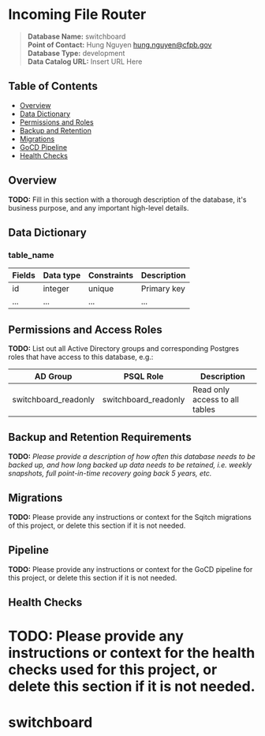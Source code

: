 # Incoming File Router

> **Database Name:** switchboard  
> **Point of Contact:** Hung Nguyen [hung.nguyen@cfpb.gov](mailto:hung.nguyen@cfpb.gov)  
> **Database Type:** development  
> **Data Catalog URL:** Insert URL Here  

## Table of Contents

- [Overview](#overview)
- [Data Dictionary](#data_dictionary)
- [Permissions and Roles](#permissions)
- [Backup and Retention](#backup)
- [Migrations](#migrations)
- [GoCD Pipeline](#pipeline)
- [Health Checks](#health_checks)

<a name="overview"></a>
## Overview

**TODO:** Fill in this section with a thorough description of the database, it's business purpose, and any important high-level details.

<a name="data_dictionary"></a>
## Data Dictionary

### table_name
| Fields   | Data type | Constraints | Description |
| -------- | --------- | ----------- | ----------- |
| id       | integer   | unique      | Primary key |
| ...      | ...       | ...         | ...         |

<a name="permissions"></a>
## Permissions and Access Roles

**TODO:** List out all Active Directory groups and corresponding Postgres roles that have access to this database, e.g.:

| AD Group                     | PSQL Role                    | Description                    |
| ---------------------------- | ---------------------------- | ------------------------------ |
| switchboard_readonly | switchboard_readonly | Read only access to all tables |

<a name="backup"></a>
## Backup and Retention Requirements

**TODO:** *Please provide a description of how often this database needs to be backed up, and how long backed up data needs to be retained, i.e. weekly snapshots, full point-in-time recovery going back 5 years, etc.*

<a name="migrations"></a>
## Migrations

**TODO:** Please provide any instructions or context for the Sqitch migrations of this project, or delete this section if it is not needed.

<a name="pipeline"></a>
## Pipeline

**TODO:** Please provide any instructions or context for the GoCD pipeline for this project, or delete this section if it is not needed.

<a name="health_checks"></a>
## Health Checks

**TODO:** Please provide any instructions or context for the health checks used for this project, or delete this section if it is not needed.
=======
# switchboard
